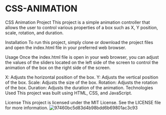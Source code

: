 # CSS-ANIMATION
CSS Animation Project
This project is a simple animation controller that allows the user to control various properties of a box such as X, Y position, scale, rotation, and duration.

Installation
To run this project, simply clone or download the project files and open the index.html file in your preferred web browser.

Usage
Once the index.html file is open in your web browser, you can adjust the values of the sliders located on the left side of the screen to control the animation of the box on the right side of the screen.

X: Adjusts the horizontal position of the box.
Y: Adjusts the vertical position of the box.
Scale: Adjusts the size of the box.
Rotation: Adjusts the rotation of the box.
Duration: Adjusts the duration of the animation.
Technologies Used
This project was built using HTML, CSS, and JavaScript.

License
This project is licensed under the MIT License. See the LICENSE file for more information.
![97460bc5d83d4b98bdd6b69801ac3c93](https://user-images.githubusercontent.com/106483384/230109350-292e3020-0e06-434d-8616-cac6eb8a75df.png)
